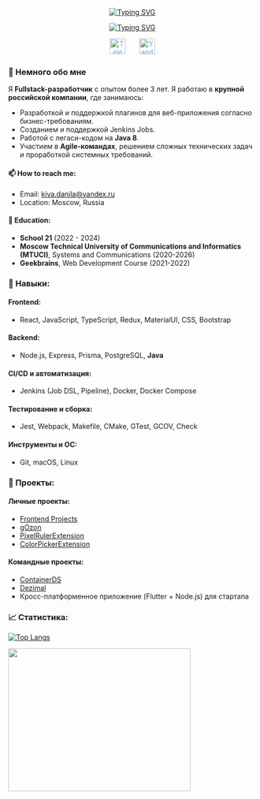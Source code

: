 <p align="center">
<a href="https://github.com/noshackleshot"><img src="https://readme-typing-svg.demolab.com?font=roboto&weight=700&duration=0.1&pause=2000&center=true&vCenter=true&repeat=false&width=435&lines=%D0%9F%D1%80%D0%B8%D0%B2%D0%B5%D1%82!+%D0%9C%D0%B5%D0%BD%D1%8F+%D0%B7%D0%BE%D0%B2%D1%83%D1%82+%D0%9A%D0%B8%D0%B2%D0%B0+%D0%94%D0%B0%D0%BD%D0%B8%D0%BB%D0%B0." alt="Typing SVG" /></a>
</p>

<p align="center">
     <a href="https://github.com/noshackleshot"><img src="https://readme-typing-svg.demolab.com?font=roboto&weight=700&duration=3000&pause=2000&center=true&vCenter=true&width=435&lines=%D0%92%D1%81%D0%B5%D0%B3%D0%B4%D0%B0+%D1%81%D1%82%D1%80%D0%B5%D0%BC%D0%BB%D1%8E%D1%81%D1%8C+%D0%BA+%D1%81%D0%BE%D0%B2%D0%B5%D1%80%D1%88%D0%B5%D0%BD%D1%81%D1%82%D0%B2%D1%83.;%D0%A4%D1%83%D0%BB%D0%BB%D1%81%D1%82%D0%B5%D0%BA+%D1%80%D0%B0%D0%B7%D1%80%D0%B0%D0%B1%D0%BE%D1%82%D1%87%D0%B8%D0%BA.;%D0%A0%D0%B0%D0%B7%D1%80%D0%B0%D0%B1%D0%B0%D1%82%D1%8B%D0%B2%D0%B0%D1%8E+%D0%BF%D1%80%D0%B8%D0%BB%D0%BE%D0%B6%D0%B5%D0%BD%D0%B8%D1%8F+%D0%B1%D0%BE%D0%BB%D0%B5%D0%B5+3%D1%85+%D0%BB%D0%B5%D1%82.;React%2C+Node.js%2C+Typescript+-+one+love.;%D0%9E%D0%BF%D1%8B%D1%82+%D1%80%D0%B0%D0%B1%D0%BE%D1%82%D1%8B+%D0%B2+Agile-%D0%BA%D0%BE%D0%BC%D0%B0%D0%BD%D0%B4%D0%B0%D1%85." alt="Typing SVG" /></a>
</p>

<p align="center">
  <a href="https://t.me/no_shackleshot" style="color: #36BCF7FF;"><img width="32px" alt="Telegram" title="Telegram" src="https://cdn-icons-png.flaticon.com/512/2111/2111646.png"/></a>
  &#8287;&#8287;&#8287;&#8287;&#8287;
  <a href="mailto:kiva.danila@yandex.ru" style="color: #36BCF7FF;"><img width="32px" alt="Yandex Mail" title="Yandex Mail" src="https://cdn-icons-png.flaticon.com/512/14026/14026792.png"/></a>
</p>

### 👋 Немного обо мне
Я **Fullstack-разработчик** с опытом более 3 лет. Я работаю в **крупной российской компании**, где занимаюсь:
- Разработкой и поддержкой плагинов для веб-приложения согласно бизнес-требованиям.
- Созданием и поддержкой Jenkins Jobs.
- Работой с легаси-кодом на **Java 8**.
- Участием в **Agile-командах**, решением сложных технических задач и проработкой системных требований.

#### 📫 How to reach me:
- Email: [kiva.danila@yandex.ru](mailto:kiva.danila@yandex.ru)
- Location: Moscow, Russia

#### 🌱 Education:
- **School 21** (2022 - 2024)
- **Moscow Technical University of Communications and Informatics (MTUCI)**, Systems and Communications (2020-2026)
- **Geekbrains**, Web Development Course (2021-2022)

### 💼 Навыки:
#### **Frontend:**
- React, JavaScript, TypeScript, Redux, MaterialUI, CSS, Bootstrap

#### **Backend:**
- Node.js, Express, Prisma, PostgreSQL, **Java**

#### **CI/CD и автоматизация:**
- Jenkins (Job DSL, Pipeline), Docker, Docker Compose

#### **Тестирование и сборка:**
- Jest, Webpack, Makefile, CMake, GTest, GCOV, Check

#### **Инструменты и ОС:**
- Git, macOS, Linux

### 🔭 Проекты:
#### **Личные проекты:**
- [Frontend Projects](https://github.com/dan8782/FrontendProjects)
- [gOzon](https://github.com/dan8782/gOzon)
- [PixelRulerExtension](https://github.com/dan8782/PixelRulerExtension)
- [ColorPickerExtension](https://github.com/dan8782/ColorPickerExtension)

#### **Командные проекты:**
- [ContainerDS](https://github.com/dan8782/containerds)
- [Dezimal](https://github.com/dan8782/dezimal)
- Кросс-платформенное приложение (Flutter + Node.js) для стартапа

### 📈 Статистика:
[![Top Langs](https://github-readme-stats.vercel.app/api/top-langs/?username=dan8782)](https://github.com/dan8782/github-readme-stats)

<img
  src="https://github.com/dan8782/dan8782/assets/76818976/bc1596d6-4c0a-4b7f-80b6-2cbf42bbb80c"
  width="370"
  height="290"
/>

